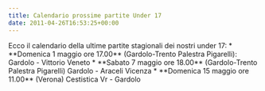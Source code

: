 ```yaml
---
title: Calendario prossime partite Under 17
date: 2011-04-26T16:53:25+00:00
---
```

Ecco il calendario della ultime partite stagionali dei nostri under 17: \* \*\*Domenica 1 maggio ore 17.00\*\* (Gardolo-Trento Palestra Pigarelli): Gardolo - Vittorio Veneto \* \*\*Sabato 7 maggio ore 18.00\*\* (Gardolo-Trento Palestra Pigarelli) Gardolo - Araceli Vicenza \* \*\*Domenica 15 maggio ore 11.00\*\* (Verona) Cestistica Vr - Gardolo